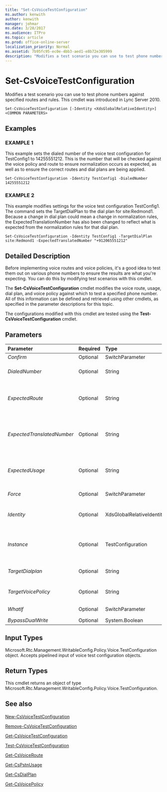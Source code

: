```yaml
---
title: "Set-CsVoiceTestConfiguration"
ms.author: kenwith
author: kenwith
manager: johmar
ms.date: 3/28/2017
ms.audience: ITPro
ms.topic: article
ms.prod: office-online-server
localization_priority: Normal
ms.assetid: 7b95fc95-ec0e-4bb3-aed1-e8b72e305999
description: "Modifies a test scenario you can use to test phone numbers against specified routes and rules. This cmdlet was introduced in Lync Server 2010."
---
```


# Set-CsVoiceTestConfiguration
 
Modifies a test scenario you can use to test phone numbers against specified routes and rules. This cmdlet was introduced in Lync Server 2010.
  
```
Set-CsVoiceTestConfiguration [-Identity <XdsGlobalRelativeIdentity>] <COMMON PARAMETERS>

```

## Examples

### EXAMPLE 1

This example sets the dialed number of the voice test configuration for TestConfig1 to 14255551212. This is the number that will be checked against the voice policy and route to ensure normalization occurs as expected, as well as to ensure the correct routes and dial plans are being applied.
  
```
Set-CsVoiceTestConfiguration -Identity TestConfig1 -DialedNumber 14255551212
```

### EXAMPLE 2

This example modifies settings for the voice test configuration TestConfig1. The command sets the TargetDialPlan to the dial plan for site:Redmond1. Because a change in dial plan could mean a change in normalization rules, the ExpectedTranslationNumber has also been changed to reflect what is expected from the normalization rules for that dial plan.
  
```
Set-CsVoiceTestConfiguration -Identity TestConfig1 -TargetDialPlan site:Redmond1 -ExpectedTranslatedNumber "+912065551212"
```

## Detailed Description

Before implementing voice routes and voice policies, it's a good idea to test them out on various phone numbers to ensure the results are what you're expecting. You can do this by modifying test scenarios with this cmdlet.
  
The **Set-CsVoiceTestConfiguration** cmdlet modifies the voice route, usage, dial plan, and voice policy against which to test a specified phone number. All of this information can be defined and retrieved using other cmdlets, as specified in the parameter descriptions for this topic.
  
The configurations modified with this cmdlet are tested using the **Test-CsVoiceTestConfiguration** cmdlet.
  
## Parameters

|**Parameter**|**Required**|**Type**|**Description**|
|:-----|:-----|:-----|:-----|
| _Confirm_ <br/> |Optional  <br/> |SwitchParameter  <br/> |Prompts you for confirmation before executing the command.  <br/> |
| _DialedNumber_ <br/> |Optional  <br/> |String  <br/> |The phone number you want to use to test the policies, usages, and so on.  <br/> Must be 512 characters or fewer.  <br/> |
| _ExpectedRoute_ <br/> |Optional  <br/> |String  <br/> |The name of the voice route expected to be used during the configuration test. If a different route is used, based on the target dial plan and voice policy, the test will fail. You can retrieve available voice routes by calling the **Get-CsVoiceRoute** cmdlet. <br/> Must be 256 characters or fewer.  <br/> |
| _ExpectedTranslatedNumber_ <br/> |Optional  <br/> |String  <br/> |The phone number in the format you expect to see it in after translation. This is the value of the DialedNumber parameter after normalization. If you run the **Test-CsVoiceTestConfiguration** cmdlet and the DialedNumber does not result in the value in ExpectedTranslatedNumber, the test will report as Fail. <br/> Must be 512 characters or fewer.  <br/> |
| _ExpectedUsage_ <br/> |Optional  <br/> |String  <br/> |The name of the PSTN usage expected to be used during the configuration test. If a different PSTN usage is used, based on the target dial plan and voice policy, the test will fail. You can retrieve available usages by calling the **Get-CsPstnUsage** cmdlet. <br/> Must be 256 characters or fewer.  <br/> |
| _Force_ <br/> |Optional  <br/> |SwitchParameter  <br/> |Suppresses any confirmation prompts that would otherwise be displayed before making changes.  <br/> |
| _Identity_ <br/> |Optional  <br/> |XdsGlobalRelativeIdentity  <br/> |A string uniquely identifying the test scenario you want to modify.  <br/> The value of this parameter does not include scope because this object can be created only at the global scope. Therefore only a name is required.  <br/> |
| _Instance_ <br/> |Optional  <br/> |TestConfiguration  <br/> |An object of type Microsoft.Rtc.Management.WritableConfig.Policy.Voice.TestConfiguration that contains an existing voice test configuration with the changes you'd like to make to that configuration. An object of this type can be retrieved by calling the **Get-CsVoiceTestConfiguraton** cmdlet. <br/> |
| _TargetDialplan_ <br/> |Optional  <br/> |String  <br/> |The Identity of the dial plan to be used for this test. Dial plans can be retrieved by calling the **Get-CsDialPlan** cmdlet. <br/> Must be 40 characters or fewer.  <br/> |
| _TargetVoicePolicy_ <br/> |Optional  <br/> |String  <br/> |The Identity of the voice policy against which to run this test. Voice policies can be retrieved by calling the **Get-CsVoicePolicy** cmdlet. <br/> Must be 40 characters or fewer.  <br/> |
| _WhatIf_ <br/> |Optional  <br/> |SwitchParameter  <br/> |Describes what would happen if you executed the command without actually executing the command.  <br/> |
| _BypassDualWrite_ <br/> |Optional  <br/> |System.Boolean  <br/> |PARAMVALUE: $true | $false  <br/> |
   
## Input Types

Microsoft.Rtc.Management.WritableConfig.Policy.Voice.TestConfiguration object. Accepts pipelined input of voice test configuration objects.
  
## Return Types

This cmdlet returns an object of type Microsoft.Rtc.Management.WritableConfig.Policy.Voice.TestConfiguration.
  
## See also

#### 

[New-CsVoiceTestConfiguration](new-csvoicetestconfiguration.md)
  
[Remove-CsVoiceTestConfiguration](remove-csvoicetestconfiguration.md)
  
[Get-CsVoiceTestConfiguration](get-csvoicetestconfiguration.md)
  
[Test-CsVoiceTestConfiguration](test-csvoicetestconfiguration.md)
  
[Get-CsVoiceRoute](get-csvoiceroute.md)
  
[Get-CsPstnUsage](get-cspstnusage.md)
  
[Get-CsDialPlan](get-csdialplan.md)
  
[Get-CsVoicePolicy](get-csvoicepolicy.md)

